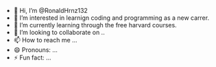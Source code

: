 - 👋 Hi, I’m @RonaldHrnz132
- 👀 I’m interested in learnign coding and programming as a new carrer.
- 🌱 I’m currently learning through the free harvard courses.
- 💞️ I’m looking to collaborate on ..
- 📫 How to reach me ...
- 😄 Pronouns: ...
- ⚡ Fun fact: ...

<!---
RonaldHrnz132/RonaldHrnz132 is a ✨ special ✨ repository because its `README.md` (this file) appears on your GitHub profile.
You can click the Preview link to take a look at your changes.
--->
